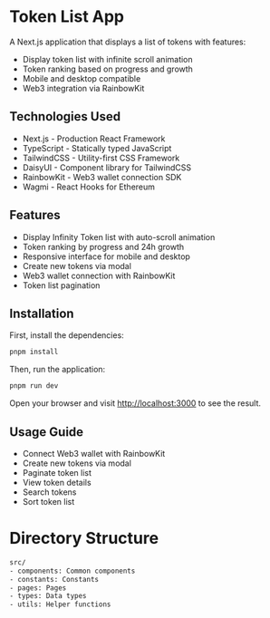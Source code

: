 # Token List App

A Next.js application that displays a list of tokens with features:
- Display token list with infinite scroll animation
- Token ranking based on progress and growth
- Mobile and desktop compatible
- Web3 integration via RainbowKit

## Technologies Used

- Next.js - Production React Framework
- TypeScript - Statically typed JavaScript
- TailwindCSS - Utility-first CSS Framework
- DaisyUI - Component library for TailwindCSS
- RainbowKit - Web3 wallet connection SDK
- Wagmi - React Hooks for Ethereum

## Features

- Display Infinity Token list with auto-scroll animation
- Token ranking by progress and 24h growth
- Responsive interface for mobile and desktop
- Create new tokens via modal
- Web3 wallet connection with RainbowKit
- Token list pagination

## Installation

First, install the dependencies:

```bash
pnpm install
```

Then, run the application:

```bash
pnpm run dev
```

Open your browser and visit [http://localhost:3000](http://localhost:3000) to see the result.

## Usage Guide

- Connect Web3 wallet with RainbowKit
- Create new tokens via modal
- Paginate token list
- View token details
- Search tokens
- Sort token list

# Directory Structure
```bash
src/
- components: Common components
- constants: Constants
- pages: Pages
- types: Data types
- utils: Helper functions
```